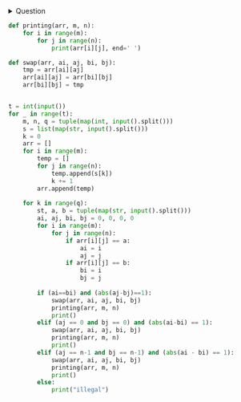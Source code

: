 <details><summary>Question</summary>
<p>
Before a quiz, the students of a batch have arranged themselves as per a convenient order in a m×n grid, representing m rows of seats, each row with n consecutive seats. The instructor however has a plan and wants to disrupt the order. He can ask two students sitting consecutively in a row to swap seats, two students sitting at the 1st position of consecutive rows to swap seats, and two students sitting at the last position of consequitive rows to swap seats. The instructor gives instructions as “swap <roll1> <roll2> where <roll1>” and <roll2> are the roll numbers of students who need to swap places. Many inputs will be invalid, where students are not consequitive and should be neglected. A student cannot swap with himself/herself.



Input Format: The first input is the number of test cases. For each test case, the first 3 inputs are m (number of rows), n (number of columns) and q (number of instructor instructions). The next line contains mn students in a row major format as per their current seating. The next q lines contain 1 instruction each.

 

Output Format: After each instruction, print the students as per the current seating in a row major format. Print illegal if the swap is not valid.

 

Sample Input

1

3 3 5

IIT1 IIT2 IIT3 IIT4 IIT5 IIT6 IIT7 IIT8 IIT9

swap IIT1 IIT4

swap IIT2 IIT5

swap IIT3 IIT6

swap IIT4 IIT2

swap IIT6 IIT4

 

Sample Output

IIT4 IIT2 IIT3 IIT1 IIT5 IIT6 IIT7 IIT8 IIT9

illegal

IIT4 IIT2 IIT6 IIT1 IIT5 IIT3 IIT7 IIT8 IIT9

IIT2 IIT4 IIT6 IIT1 IIT5 IIT3 IIT7 IIT8 IIT9

IIT2 IIT6 IIT4 IIT1 IIT5 IIT3 IIT7 IIT8 IIT9
</p>
</details>

```python
def printing(arr, m, n):
    for i in range(m):
        for j in range(n):
            print(arr[i][j], end=' ')

def swap(arr, ai, aj, bi, bj):
    tmp = arr[ai][aj]
    arr[ai][aj] = arr[bi][bj]
    arr[bi][bj] = tmp


t = int(input())
for _ in range(t):
    m, n, q = tuple(map(int, input().split()))
    s = list(map(str, input().split()))
    k = 0
    arr = []
    for i in range(m):
        temp = []
        for j in range(n):
            temp.append(s[k])
            k += 1
        arr.append(temp)
    
    for k in range(q):
        st, a, b = tuple(map(str, input().split()))
        ai, aj, bi, bj = 0, 0, 0, 0
        for i in range(m):
            for j in range(n):
                if arr[i][j] == a:
                    ai = i
                    aj = j
                if arr[i][j] == b:
                    bi = i
                    bj = j
    
        if (ai==bi) and (abs(aj-bj)==1):
            swap(arr, ai, aj, bi, bj)
            printing(arr, m, n)
            print()
        elif (aj == 0 and bj == 0) and (abs(ai-bi) == 1):
            swap(arr, ai, aj, bi, bj)
            printing(arr, m, n)
            print()
        elif (aj == n-1 and bj == n-1) and (abs(ai - bi) == 1):
            swap(arr, ai, aj, bi, bj)
            printing(arr, m, n)
            print()
        else:
            print("illegal")

```
